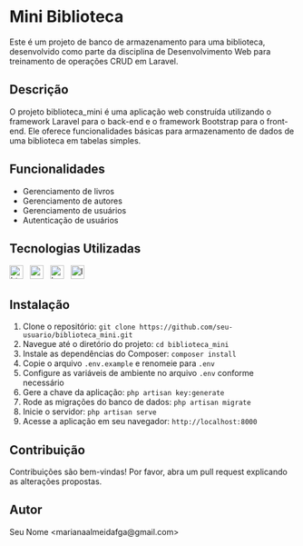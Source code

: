 <h1>Mini Biblioteca</h1>
    <p>Este é um projeto de banco de armazenamento para uma biblioteca, desenvolvido como parte da disciplina de Desenvolvimento Web para treinamento de operações CRUD em Laravel.</p>
    
<h2>Descrição</h2>
    <p>O projeto biblioteca_mini é uma aplicação web construída utilizando o framework Laravel para o back-end e o framework Bootstrap para o front-end. Ele oferece funcionalidades básicas para armazenamento de dados de uma biblioteca em tabelas simples.</p>
    
<h2>Funcionalidades</h2>
    <ul>
        <li>Gerenciamento de livros</li>
        <li>Gerenciamento de autores</li>
        <li>Gerenciamento de usuários</li>
        <li>Autenticação de usuários</li>
    </ul>
    
<h2>Tecnologias Utilizadas</h2>
<div align="left">
  <img src="https://img.shields.io/badge/HTML5-E34F26?logo=html5&logoColor=white&style=for-the-badge" height="24" alt="html5 logo"  />
  <img width="4" />
  <img src="https://img.shields.io/badge/CSS3-1572B6?logo=css3&logoColor=white&style=for-the-badge" height="24" alt="css3 logo"  />
  <img width="4" />
  <img src="https://img.shields.io/badge/Bootstrap-7952B3?logo=bootstrap&logoColor=white&style=for-the-badge" height="24" alt="bootstrap logo"  />
  <img width="4" />
  <img src="https://img.shields.io/badge/Laravel-FF2D20?logo=laravel&logoColor=white&style=for-the-badge" height="24" alt="laravel logo"  />
</div>
    
<h2>Instalação</h2>
    <ol>
        <li>Clone o repositório: <code>git clone https://github.com/seu-usuario/biblioteca_mini.git</code></li>
        <li>Navegue até o diretório do projeto: <code>cd biblioteca_mini</code></li>
        <li>Instale as dependências do Composer: <code>composer install</code></li>
        <li>Copie o arquivo <code>.env.example</code> e renomeie para <code>.env</code></li>
        <li>Configure as variáveis de ambiente no arquivo <code>.env</code> conforme necessário</li>
        <li>Gere a chave da aplicação: <code>php artisan key:generate</code></li>
        <li>Rode as migrações do banco de dados: <code>php artisan migrate</code></li>
        <li>Inicie o servidor: <code>php artisan serve</code></li>
        <li>Acesse a aplicação em seu navegador: <code>http://localhost:8000</code></li>
    </ol>
    
<h2>Contribuição</h2>
    <p>Contribuições são bem-vindas! Por favor, abra um pull request explicando as alterações propostas.</p>
    
<h2>Autor</h2>
    <p>Seu Nome &lt;marianaalmeidafga@gmail.com&gt;</p>
